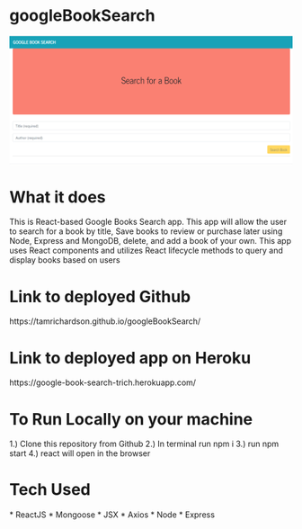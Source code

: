 # googleBookSearch
![](https://github.com/tamrichardson/googleBookSearch/blob/master/screenshotbooks.PNG)

<h1>What it does</h1>
This is React-based Google Books Search app. This app will allow the user to search for a book by title, Save books to review or purchase later using Node, Express and MongoDB, delete, and add a book of your own. This app uses React components and utilizes React lifecycle methods to query and display books based on users 

<h1>Link to deployed Github</h1>
https://tamrichardson.github.io/googleBookSearch/

<h1>Link to deployed app on Heroku</h1>
https://google-book-search-trich.herokuapp.com/


<h1>To Run Locally on your machine</h1>
1.) Clone this repository from Github
2.) In terminal run npm i
3.) run npm start
4.) react will open in the browser

<h1>Tech Used</h1>
* ReactJS
* Mongoose
* JSX
* Axios
* Node
* Express